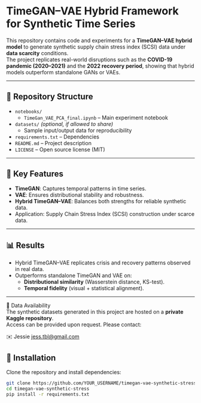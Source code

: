 # TimeGAN–VAE Hybrid Framework for Synthetic Time Series

This repository contains code and experiments for a **TimeGAN–VAE hybrid model** to generate
synthetic supply chain stress index (SCSI) data under **data scarcity** conditions.  
The project replicates real-world disruptions such as the **COVID-19 pandemic (2020–2021)** and the
**2022 recovery period**, showing that hybrid models outperform standalone GANs or VAEs.

---

## 📂 Repository Structure
- `notebooks/`
  - `TimeGan_VAE_PCA_final.ipynb` – Main experiment notebook
- `datasets/` *(optional, if allowed to share)*
  - Sample input/output data for reproducibility
- `requirements.txt` – Dependencies
- `README.md` – Project description
- `LICENSE` – Open source license (MIT)

---

## 🚀 Key Features
- **TimeGAN**: Captures temporal patterns in time series.  
- **VAE**: Ensures distributional stability and robustness.  
- **Hybrid TimeGAN–VAE**: Balances both strengths for reliable synthetic data.  
- Application: Supply Chain Stress Index (SCSI) construction under scarce data.  

---

## 📊 Results
- Hybrid TimeGAN–VAE replicates crisis and recovery patterns observed in real data.  
- Outperforms standalone TimeGAN and VAE on:  
  - **Distributional similarity** (Wasserstein distance, KS-test).  
  - **Temporal fidelity** (visual + statistical alignment).  

---

📂 Data Availability  
The synthetic datasets generated in this project are hosted on a **private Kaggle repository**.  
Access can be provided upon request. Please contact:  

✉️ Jessie jess.tbl@gmail.com


## 🔧 Installation
Clone the repository and install dependencies:
```bash
git clone https://github.com/YOUR_USERNAME/timegan-vae-synthetic-stress.git
cd timegan-vae-synthetic-stress
pip install -r requirements.txt
